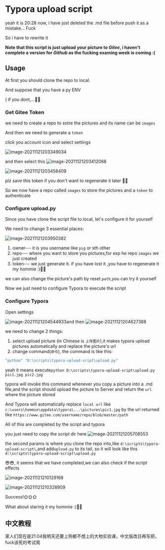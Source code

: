 # Typora upload script

yeah it is 20:28 now,	i have just deleted the .md file before push it as a mistake... Fuck

So i have to rewrite it



**Note that this script is just upload your picture to *Gitee*, i haven't complete a version for *Github* as the fucking examing week is coming :(**

## Usage

At first you should clone the repo to local.

And suppose that you have a py ENV

( if you dont,...👴👴

### Get Gitee Token

we need to create a repo to sotre the pictures and its name can be `images`

And then we need to generate a `token`

click you account icon and select settings

![image-20211121203349034](https://gitee.com/salt3dfish/images/raw/master/typora/21-11-21/52063302a9a2185ae88919a4e662708c.png)

and then select this ![image-20211121203412088](https://gitee.com/salt3dfish/images/raw/master/typora/21-11-21/7b1cf46d739a837172a80fe104b30e5f.png)

![image-20211121203458409](https://gitee.com/salt3dfish/images/raw/master/typora/21-11-21/4392caecc3bb0cddaadc3a7a804c36a7.png)

plz save this token if you don't want to regenerate it later 💩💩

So we now have a repo called `images` to store the pictures and a `token` to authenticate

### Configure upload.py

Since you have clone the script file to local, let's configure it for yourself

We need to change 3 essential places:

![image-20211121203950382](https://gitee.com/salt3dfish/images/raw/master/typora/21-11-21/8427c1cca57ae42b0d1cee1ffdf192b8.png)

1. owner---	it is you username like `pig` or sth other
2. repo--- where you want to store you pictures,for exp he repo `images` we just created
3. token--- we just generate it. if you have lost it ,you have to regenerate it my hommie :)💩💩

we can also change the picture's path by reset `path`,you can try it yourself

Now we just need to configure Typora to execute the script

### Configure Typora

Open settings

![image-20211121204544933](https://gitee.com/salt3dfish/images/raw/master/typora/21-11-21/2d0712cca3a0fa16baf07bb98d46357f.png)and then ![image-20211121204627388](C:\Users\JB304\AppData\Roaming\Typora\typora-user-images\image-20211121204627388.png)

we need to change 2 things:

1. select upload picture (in Chinese is `上传图片`),it makes typora upload pictures automatically and replace the picture's url
2. change command(`命令`),  the command is like this:

```bash
"python" "D:\scripts\typora-upload-sript\upload.py"
```

yeah it means execute`python D:\scripts\typora-upload-sript\upload.py pic1.jpg pic2.jpg`

typora will invoke this command whenever you copy a picture into a .md file,and the script should upload the picture to Server and return the `url` where the picture stored

And Typora will automatically replace `local url` like `c:\users\hommie\appdata\typora\...\pictures\pic1.jpg` by the url returned like `https://www.gitee.com/username/repo/blob/master/path`

All of this are completed by the script and typora

you just need to copy the script dir here ![image-20211121205708553](https://gitee.com/salt3dfish/images/raw/master/typora/21-11-21/c05401955ce9a15463284eb5ada52455.png)

the second params is where you clone the repo into,like `d:\scripts\typora-upload-script\`,and add`upload.py` to its tail, so it will look like this	`d:\scripts\typora-upload-script\upload.py`






😎😎, it seems that we have completed,we can also check if the script effects

![image-20211121210129168](https://gitee.com/salt3dfish/images/raw/master/typora/21-11-21/5bf731826715c5dbc829860d1c440a5c.png)

![image-20211121210328909](https://gitee.com/salt3dfish/images/raw/master/typora/21-11-21/52894c30f024d71cd0ca28c1bd4a2f30.png)

Success!🌞🌞🌞

What about staring it my hommie :)💋💋





## 中文教程

家人们现在是21:04我明天还要上狗都不想上的大物实验课，中文版改日再写把，fuck该死的考试周